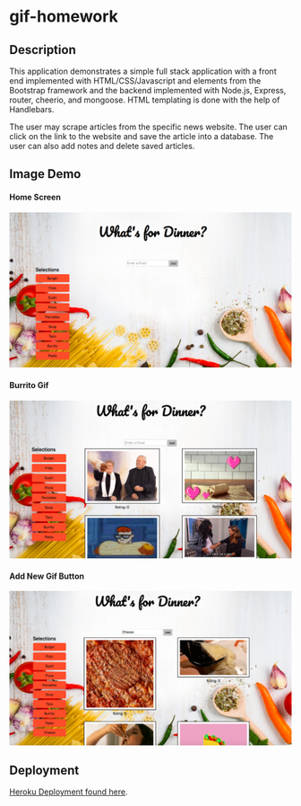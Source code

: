 # gif-homework

## Description

This application demonstrates a simple full stack application with a front end implemented with HTML/CSS/Javascript and elements from the Bootstrap framework and the backend implemented with Node.js, Express, router, cheerio, and mongoose. HTML templating is done with the help of Handlebars.

The user may scrape articles from the specific news website. The user can click on the link to the website and save the article into a database. The user can also add notes and delete saved articles. 

## Image Demo
#### Home Screen
![alt text](./assets/images/home.png)

#### Burrito Gif
![alt text](.//assets/images/burritogif.png)

#### Add New Gif Button 
![alt text](.//assets/images/addbutton.png)



## Deployment

[Heroku Deployment found here](   ).
